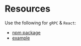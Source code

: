 # Resources

Use the following for `gRPC` & `React`:
- [npm package](https://www.npmjs.com/package/reactrpc)
- [example](https://github.com/oslabs-beta/ReactRPC)